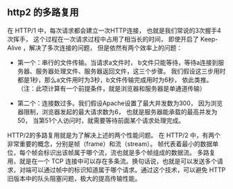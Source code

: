 ## http2 的多路复用

在 HTTP/1 中，每次请求都会建立一次HTTP连接，
也就是我们常说的3次握手4次挥手，
这个过程在一次请求过程中占用了相当长的时间，
即使开启了 Keep-Alive ，解决了多次连接的问题，
但是依然有两个效率上的问题：

* 第一个：串行的文件传输。当请求a文件时，
b文件只能等待，等待a连接到服务器、服务器处理文件、服务器返回文件，这三个步骤。
我们假设这三步用时都是1秒，那么a文件用时为3秒，b文件传输完成用时为6秒，
依此类推。（注：此项计算有一个前提条件，就是浏览器和服务器是单通道传输）

* 第二个：连接数过多。我们假设Apache设置了最大并发数为300，
因为浏览器限制，浏览器发起的最大请求数为6，
也就是服务器能承载的最高并发为50，
当第51个人访问时，就需要等待前面某个请求处理完成。

HTTP/2的多路复用就是为了解决上述的两个性能问题。
在 HTTP/2 中，有两个非常重要的概念，分别是帧（frame）和流（stream）。
帧代表着最小的数据单位，每个帧会标识出该帧属于哪个流，流也就是多个帧组成的数据流。
多路复用，就是在一个 TCP 连接中可以存在多条流。换句话说，也就是可以发送多个请求，对端可以通过帧中的标识知道属于哪个请求。通过这个技术，可以避免 HTTP 旧版本中的队头阻塞问题，极大的提高传输性能。
